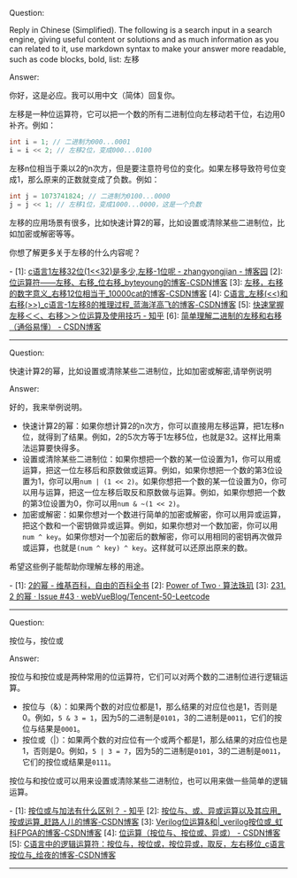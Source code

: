 Question:

Reply in Chinese (Simplified).
The following is a search input in a search engine, giving useful content or solutions and as much information as you can related to it, use markdown syntax to make your answer more readable, such as code blocks, bold, list:
左移

Answer:

你好，这是必应。我可以用中文（简体）回复你。

左移是一种位运算符，它可以把一个数的所有二进制位向左移动若干位，右边用0补齐。例如：

```c
int i = 1; // 二进制为000...0001
i = i << 2; // 左移2位，变成000...0100
```

左移n位相当于乘以2的n次方，但是要注意符号位的变化。如果左移导致符号位变成1，那么原来的正数就变成了负数。例如：

```c
int j = 1073741824; // 二进制为0100...0000
j = j << 1; // 左移1位，变成1000...0000，这是一个负数
```

左移的应用场景有很多，比如快速计算2的幂，比如设置或清除某些二进制位，比如加密或解密等等。

你想了解更多关于左移的什么内容呢？

\-
\[1]: [c语言1左移32位(1<<32)是多少,左移-1位呢 - zhangyongjian - 博客园](https://www.cnblogs.com/zhangyongjian/p/3658569.html)
\[2]: [位运算符——左移、右移_位右移_byteyoung的博客-CSDN博客](https://blog.csdn.net/qq_40126686/article/details/107491221)
\[3]: [左移，右移的数字意义_右移12位相当于_10000cat的博客-CSDN博客](https://blog.csdn.net/caiyiii/article/details/90403859)
\[4]: [C语言_左移(<<)和右移(>>)_c语言-1左移8的推理过程_蓝海洋高飞的博客-CSDN博客](https://blog.csdn.net/u012745229/article/details/51405332)
\[5]: [快速掌握左移＜＜、右移＞＞位运算及使用技巧 - 知乎](https://zhuanlan.zhihu.com/p/390085789)
\[6]: [简单理解二进制的左移和右移（通俗易懂） - CSDN博客](https://blog.csdn.net/weixin_45309916/article/details/107928052)

<hr/>

Question:

快速计算2的幂，比如设置或清除某些二进制位，比如加密或解密,请举例说明

Answer:

好的，我来举例说明。

- 快速计算2的幂：如果你想计算2的n次方，你可以直接用左移运算，把1左移n位，就得到了结果。例如，2的5次方等于1左移5位，也就是32。这样比用乘法运算要快得多。
- 设置或清除某些二进制位：如果你想把一个数的某一位设置为1，你可以用或运算，把这一位左移后和原数做或运算。例如，如果你想把一个数的第3位设置为1，你可以用`num | (1 << 2)`。如果你想把一个数的某一位设置为0，你可以用与运算，把这一位左移后取反和原数做与运算。例如，如果你想把一个数的第3位设置为0，你可以用`num & ~(1 << 2)`。
- 加密或解密：如果你想对一个数进行简单的加密或解密，你可以用异或运算，把这个数和一个密钥做异或运算。例如，如果你想对一个数加密，你可以用`num ^ key`。如果你想对一个加密后的数解密，你可以用相同的密钥再次做异或运算，也就是`(num ^ key) ^ key`。这样就可以还原出原来的数。

希望这些例子能帮助你理解左移的用途。

\-
\[1]: [2的幂 - 维基百科，自由的百科全书](https://zh.wikipedia.org/wiki/2%E7%9A%84%E5%B9%82)
\[2]: [Power of Two · 算法珠玑](https://soulmachine.gitbooks.io/algorithm-essentials/content/java/bitwise-operations/power-of-two.html)
\[3]: [231. 2 的幂 · Issue #43 · webVueBlog/Tencent-50-Leetcode](https://github.com/webVueBlog/Tencent-50-Leetcode/issues/43)

<hr/>

Question:

按位与，按位或

Answer:

按位与和按位或是两种常用的位运算符，它们可以对两个数的二进制位进行逻辑运算。

- 按位与（&）：如果两个数的对应位都是1，那么结果的对应位也是1，否则是0。例如，`5 & 3 = 1`，因为5的二进制是`0101`，3的二进制是`0011`，它们的按位与结果是`0001`。
- 按位或（|）：如果两个数的对应位有一个或两个都是1，那么结果的对应位也是1，否则是0。例如，`5 | 3 = 7`，因为5的二进制是`0101`，3的二进制是`0011`，它们的按位或结果是`0111`。

按位与和按位或可以用来设置或清除某些二进制位，也可以用来做一些简单的逻辑运算。

\-
\[1]: [按位或与加法有什么区别？ - 知乎](https://www.zhihu.com/question/278907589)
\[2]: [按位与、或、异或运算以及其应用_按或运算_赶路人儿的博客-CSDN博客](https://blog.csdn.net/liuxiao723846/article/details/105039493)
\[3]: [Verilog位运算&和|_verilog按位或_虹科FPGA的博客-CSDN博客](https://blog.csdn.net/weixin_49617016/article/details/108375954)
\[4]: [位运算（按位与、按位或、异或） - CSDN博客](https://blog.csdn.net/wan_ide/article/details/81108941)
\[5]: [C语言中的逻辑运算符：按位与，按位或，按位异或，取反，左右移位_c语言按位与_绘夜的博客-CSDN博客](https://blog.csdn.net/czc1997/article/details/78121566)

<hr/>

